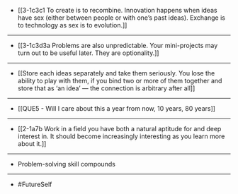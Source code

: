 - [[3-1c3c1 To create is to recombine. Innovation happens when ideas have sex (either between people or with one’s past ideas). Exchange is to technology as sex is to evolution.]]
---
- [[3-1c3d3a Problems are also unpredictable. Your mini-projects may turn out to be useful later. They are optionality.]]
---
- [[Store each ideas separately and take them seriously. You lose the ability to play with them, if you bind two or more of them together and store that as ‘an idea’ — the connection is arbitrary after all]]
---
- [[QUE5 - Will I care about this a year from now, 10 years, 80 years]]
---
- [[2-1a7b Work in a field you have both a natural aptitude for and deep interest in. It should become increasingly interesting as you learn more about it.]]
---
- Problem-solving skill compounds
---
- #FutureSelf
